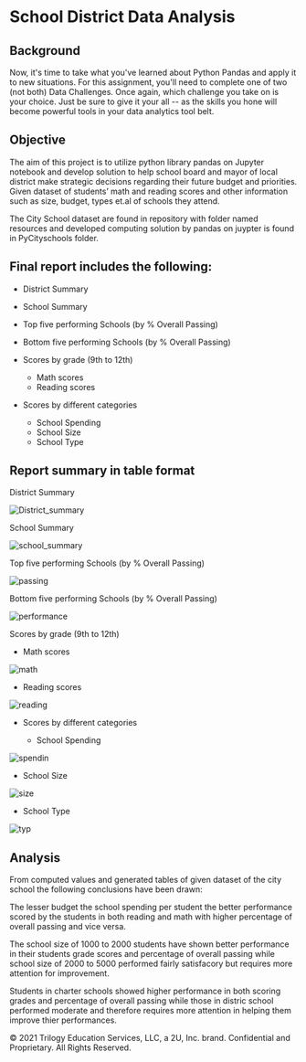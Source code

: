 # School District Data Analysis
## Background
Now, it's time to take what you've learned about Python Pandas and apply it to new situations. For this assignment, you'll need to complete one of two (not both)  Data Challenges. Once again, which challenge you take on is your choice. Just be sure to give it your all -- as the skills you hone will become powerful tools in your data analytics tool belt.

## Objective
The aim of this project is to utilize python library pandas on Jupyter notebook and develop solution to help school board and mayor of local district make strategic decisions regarding their future budget and priorities. Given dataset of students’ math and reading scores and other information such as size, budget, types et.al of schools they attend.

The City School dataset are found in repository with folder named resources and developed computing solution by pandas on juypter is found in PyCityschools folder.

## Final report includes the following:
-  District Summary
-  School Summary
-  Top five performing Schools (by % Overall Passing)
-  Bottom five performing Schools (by % Overall Passing)
-  Scores by grade (9th to 12th)
   -  Math scores
   -  Reading scores
  
-  Scores by different categories
    -  School Spending
    -  School Size
    -  School Type
      

## Report summary in table format

District Summary 

![District_summary](https://user-images.githubusercontent.com/84547558/149879420-12b100c0-345a-4ef2-bec3-59c836cd6e1c.png)

School Summary

![school_summary](https://user-images.githubusercontent.com/84547558/149879978-e41471d7-dd4f-412a-92f5-f5d6d2d94dd9.png)


Top five performing Schools (by % Overall Passing) 
      
![passing](https://user-images.githubusercontent.com/84547558/149880133-f0632908-6880-4815-97c4-be9dfe9e1f2d.png)

Bottom five performing Schools (by % Overall Passing)

![performance](https://user-images.githubusercontent.com/84547558/149880335-234e44c1-4c65-4888-9a3c-b13d8ed9822a.png)

Scores by grade (9th to 12th)

-  Math scores
            
![math](https://user-images.githubusercontent.com/84547558/149884390-b55982d1-9ba7-483e-b702-c8146d460d6c.png)

-  Reading scores
     
![reading](https://user-images.githubusercontent.com/84547558/149880763-03114ceb-93d3-4ac6-b603-e145693ac18b.png)
      
-  Scores by different categories

    -  School Spending
           
![spendin](https://user-images.githubusercontent.com/84547558/149884567-ed354803-3a6f-4804-aab4-5100f68033a8.png)

-  School Size
    
![size](https://user-images.githubusercontent.com/84547558/149884781-951259cd-a71b-4d4f-a44f-9163e738b689.png)
    
-  School Type
          
 ![typ](https://user-images.githubusercontent.com/84547558/149884997-b9796153-7565-4723-b801-425501538bbb.png)
         

## Analysis
From computed values and generated tables of given dataset of the city school the following conclusions have been drawn:

The lesser budget the school spending per student the better performance scored by the students in both reading and math with higher percentage of overall passing and vice versa. 

The school size of 1000 to 2000 students have shown better performance in their students grade scores and percentage of overall passing while school size of 2000 to 5000 performed fairly satisfacory but requires more attention for improvement.

Students in charter schools showed higher performance in both scoring grades and percentage of overall passing while those in distric school performed moderate and therefore requires more attention in helping them improve thier performances. 

© 2021 Trilogy Education Services, LLC, a 2U, Inc. brand. Confidential and Proprietary. All Rights Reserved.

